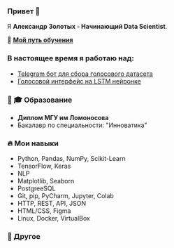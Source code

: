 ### Привет 👋
Я **Александр Золотых - Начинающий Data Scientist**.

🌱 **[Мой путь обучения](https://github.com/TripleAVerAlpha/learning_path)**

### В настоящее время я работаю над:
- [Telegram бот для сбора голосового датасета](https://github.com/TripleAVerAlpha/telegram_collecting_information)
- [Голосовой интерфейс на LSTM нейронке](https://github.com/TripleAVerAlpha/voice_assistant)

### 👨 🎓 Образование
- **Диплом МГУ им Ломоносова**
- Бакалавр по специальности: "Инноватика"

### 🔥 Мои навыки
- Python, Pandas, NumPy, Scikit-Learn
- TensorFlow, Keras
- NLP
- Matplotlib, Seaborn
- PostgreeSQL
- Git, pip, PyCharm, Jupyter, Colab
- HTTP, REST, API, JSON
- HTML/CSS, Figma
- Linux, Docker, VirtualBox 

### 💬 Другое



<!--
- ...
- 🌱 В настоящее время я учусь...
- 👯 Я хочу сотрудничать...
- 🤔 Я ищу помощи в этом...
- Спроси меня об этом...
- 📫 Как со мной связаться:...
- 😄 Местоимения:...
- ⚡ Забавный факт:...
-->
